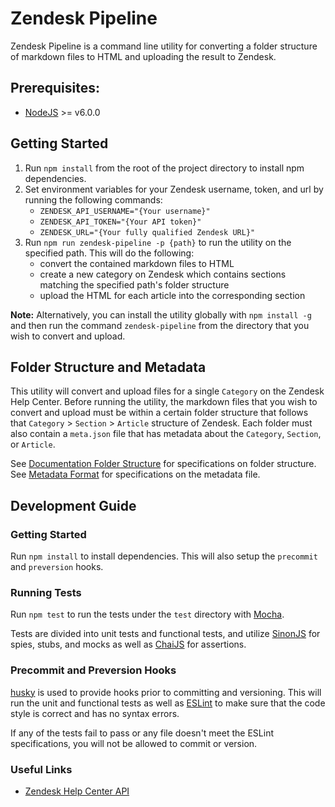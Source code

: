 # Zendesk Pipeline

Zendesk Pipeline is a command line utility for converting a folder structure of markdown files to HTML and uploading the result to Zendesk.

## Prerequisites:

- [NodeJS](https://nodejs.org) >= v6.0.0

## Getting Started

1. Run `npm install` from the root of the project directory to install npm dependencies.
2. Set environment variables for your Zendesk username, token, and url by running the following commands:
    - `ZENDESK_API_USERNAME="{Your username}"`
    - `ZENDESK_API_TOKEN="{Your API token}"`
    - `ZENDESK_URL="{Your fully qualified Zendesk URL}"`
3. Run `npm run zendesk-pipeline -p {path}` to run the utility on the specified path. This will do the following:
    - convert the contained markdown files to HTML
    - create a new category on Zendesk which contains sections matching the specified path's folder structure
    - upload the HTML for each article into the corresponding section

**Note:** Alternatively, you can install the utility globally with `npm install -g` and then run the command `zendesk-pipeline` from the directory that you wish to convert and upload.

## Folder Structure and Metadata

This utility will convert and upload files for a single `Category` on the Zendesk Help Center. Before running the utility, the markdown files that you wish to convert and upload must be within a certain folder structure that follows that `Category` > `Section` > `Article` structure of Zendesk. Each folder must also contain a `meta.json` file that has metadata about the `Category`, `Section`, or `Article`.

See [Documentation Folder Structure](docs/folder-structure.md) for specifications on folder structure.
See [Metadata Format](docs/metadata.md) for specifications on the metadata file.

## Development Guide

### Getting Started

Run `npm install` to install dependencies. This will also setup the `precommit` and `preversion` hooks.

### Running Tests

Run `npm test` to run the tests under the `test` directory with [Mocha](https://github.com/mochajs/mocha).

Tests are divided into unit tests and functional tests, and utilize [SinonJS](http://sinonjs.org/) for spies, stubs, and mocks as well as [ChaiJS](http://chaijs.com/) for assertions.

### Precommit and Preversion Hooks

[husky](https://github.com/typicode/husky) is used to provide hooks prior to committing and versioning. This will run the unit and functional tests as well as [ESLint](http://eslint.org/) to make sure that the code style is correct and has no syntax errors.

If any of the tests fail to pass or any file doesn't meet the ESLint specifications, you will not be allowed to commit or version.

### Useful Links

- [Zendesk Help Center API](https://developer.zendesk.com/rest_api/docs/help_center/introduction)
